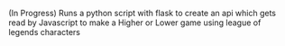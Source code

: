 (In Progress)
Runs a python script with flask to create an api which gets read by Javascript to make a Higher or Lower game using league of legends characters

